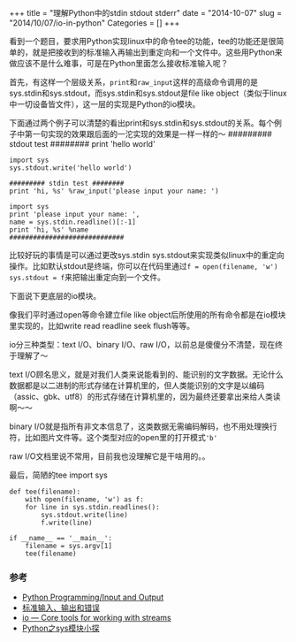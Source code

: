 +++
title = "理解Python中的stdin stdout stderr"
date = "2014-10-07"
slug = "2014/10/07/io-in-python"
Categories = []
+++

看到一个题目，要求用Python实现linux中的命令tee的功能，tee的功能还是很简单的，就是把接收到的标准输入再输出到重定向和一个文件中。这些用Python来做应该不是什么难事，可是在Python里面怎么接收标准输入呢？

首先，有这样一个层级关系，`print`和`raw_input`这样的高级命令调用的是sys.stdin和sys.stdout，而sys.stdin和sys.stdout是file like object（类似于linux中一切设备皆文件），这一层的实现是Python的io模块。

下面通过两个例子可以清楚的看出print和sys.stdin和sys.stdout的关系。每个例子中第一句实现的效果跟后面的一沱实现的效果是一样一样的～
	######### stdout test ########
	print 'hello world'

	import sys
	sys.stdout.write('hello world')

	######### stdin test ########
	print 'hi, %s' %raw_input('please input your name: ')

	import sys
	print 'please input your name: ',
	name = sys.stdin.readline()[:-1]
	print 'hi, %s' %name
	#############################
比较好玩的事情是可以通过更改sys.stdin sys.stdout来实现类似linux中的重定向操作。比如默认stdout是终端，你可以在代码里通过`f = open(filename, 'w')` `sys.stdout = f`来把输出重定向到一个文件。

下面说下更底层的io模块。

像我们平时通过open等命令建立file like object后所使用的所有命令都是在io模块里实现的，比如write read readline seek flush等等。

io分三种类型：text I/O、binary I/O、raw I/O，以前总是傻傻分不清楚，现在终于理解了～    

text I/O顾名思义，就是对我们人类来说能看到的、能识别的文字数据。无论什么数据都是以二进制的形式存储在计算机里的，但人类能识别的文字是以编码（assic、gbk、utf8）的形式存储在计算机里的，因为最终还要拿出来给人类读啊～～

binary I/O就是指所有非文本信息了，这类数据无需编码解码，也不用处理换行符，比如图片文件等。这个类型对应的open里的打开模式`'b'`

raw I/O文档里说不常用，目前我也没理解它是干啥用的。。

最后，简陋的tee
	import sys 

	def tee(filename):
	    with open(filename, 'w') as f:
		for line in sys.stdin.readlines():
		    sys.stdout.write(line)
		    f.write(line)

	if __name__ == '__main__':
	    filename = sys.argv[1]
	    tee(filename)


### 参考
- [Python Programming/Input and Output](http://en.wikibooks.org/wiki/Python_Programming/Input_and_Output)
- [标准输入、输出和错误](http://woodpecker.org.cn/diveintopython/scripts_and_streams/stdin_stdout_stderr.html)
- [io — Core tools for working with streams](https://docs.python.org/3.1/library/io.html#module-io)
- [Python之sys模块小探](http://5ydycm.blog.51cto.com/115934/304324)
